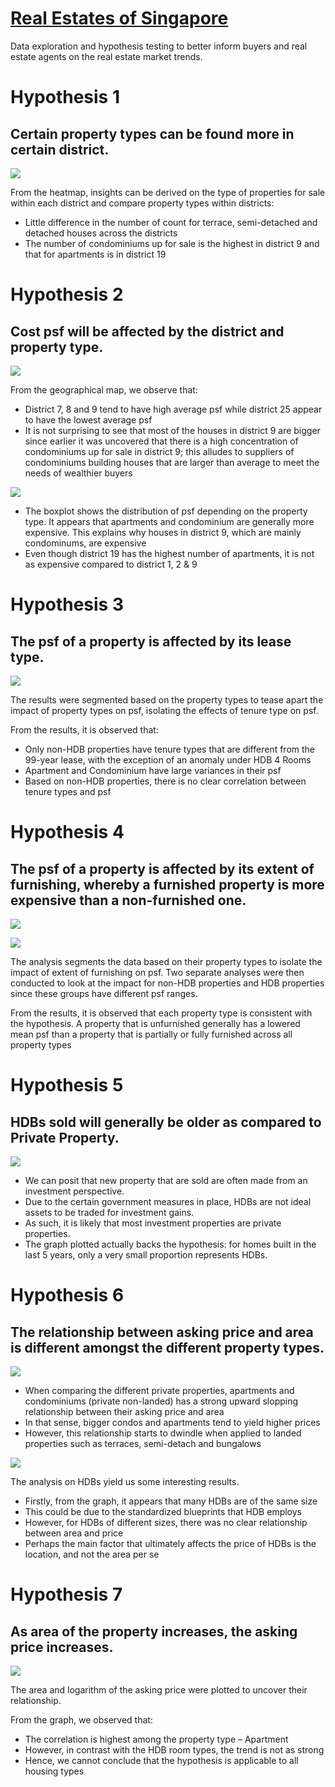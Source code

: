 # [Real Estates of Singapore](https://www.visitsingapore.com/en/)
Data exploration and hypothesis testing to better inform buyers and real estate agents on the real estate market trends.

# Hypothesis 1
## Certain property types can be found more in certain district. 

![](/images/Chart_1_Heatmap_of_District_vs_Property_Type.jpg)

From the heatmap, insights can be derived on the type of properties for sale within each district and compare property types within districts:
* Little difference in the number of count for terrace, semi-detached and detached houses across the districts
* The number of condominiums up for sale is the highest in district 9 and that for apartments is in district 19

# Hypothesis 2 
## Cost psf will be affected by the district and property type.

![](/images/Chart_2_PSF_vs_District_Map.jpg)

From the geographical map, we observe that:
* District 7, 8 and 9 tend to have high average psf while district 25 appear to have the lowest average psf
* It is not surprising to see that most of the houses in district 9 are bigger since earlier it was uncovered that there is a high concentration of condominiums up for sale in district 9; this alludes to suppliers of condominiums building houses that are larger than average to meet the needs of wealthier buyers

![](/images/Chart_3_PSF_vs_District.jpg)

* The boxplot shows the distribution of psf depending on the property type. It appears that apartments and condominium are generally more expensive. This explains why houses in district 9, which are mainly condominums, are expensive
* Even though district 19 has the highest number of apartments, it is not as expensive compared to district 1, 2 & 9

# Hypothesis 3
## The psf of a property is affected by its lease type.

![](/images/Chart_4_Tenure_vs_PSF_(by_Property_Type).jpg)

The results were segmented based on the property types to tease apart the impact of property types on psf, isolating the effects of tenure type on psf. 

From the results, it is observed that:
* Only non-HDB properties have tenure types that are different from the 99-year lease, with the exception of an anomaly under HDB 4 Rooms
* Apartment and Condominium have large variances in their psf
* Based on non-HDB properties, there is no clear correlation between tenure types and psf

# Hypothesis 4
## The psf of a property is affected by its extent of furnishing, whereby a furnished property is more expensive than a non-furnished one.

![](/images/Chart_5_Furnishing_vs_PSF_(non-HDB).jpg)

![](/images/Chart_6_Furnishing_vs_PSF_(HDB).jpg)

The analysis segments the data based on their property types to isolate the impact of extent of furnishing on psf. Two separate analyses were then conducted to look at the impact for non-HDB properties and HDB properties since these groups have different psf ranges. 

From the results, it is observed that each property type is consistent with the hypothesis. A property that is unfurnished generally has a lowered mean psf than a property that is partially or fully furnished across all property types

# Hypothesis 5
## HDBs sold will generally be older as compared to Private Property. 

![](/images/Chart_7_Number_of_Properties_Listed_by_Year.jpg)

* We can posit that new property that are sold are often made from an investment perspective. 
* Due to the certain government measures in place, HDBs are not ideal assets to be traded for investment gains. 
* As such, it is likely that most investment properties are private properties. 
* The graph plotted actually backs the hypothesis: for homes built in the last 5 years, only a very small proportion represents HDBs. 

# Hypothesis 6
## The relationship between asking price and area is different amongst the different property types. 

![](images/Chart_8_Graph_of_Asking_Price_against_Area_(Private).jpg)

* When comparing the different private properties, apartments and condominiums (private non-landed) has a strong upward slopping relationship between their asking price and area
* In that sense, bigger condos and apartments tend to yield higher prices
* However, this relationship starts to dwindle when applied to landed properties such as terraces, semi-detach and bungalows

![](images/Chart_9_Graph_of_Asking_Price_against_Area_(HDBs).jpg)

The analysis on HDBs yield us some interesting results. 
* Firstly, from the graph, it appears that many HDBs are of the same size 
* This could be due to the standardized blueprints that HDB employs
* However, for HDBs of different sizes, there was no clear relationship between area and price
* Perhaps the main factor that ultimately affects the price of HDBs is the location, and not the area per se

# Hypothesis 7
## As area of the property increases, the asking price increases.

![](images/Chart_10_Log(Asking)_vs_Area_(by_Property_Type).jpg)

The area and logarithm of the asking price were plotted to uncover their relationship. 

From the graph, we observed that:
* The correlation is highest among the property type – Apartment
* However, in contrast with the HDB room types, the trend is not as strong
* Hence, we cannot conclude that the hypothesis is applicable to all housing types

